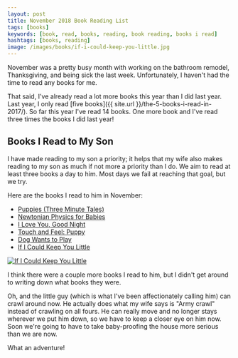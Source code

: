 ```yaml
---
layout: post
title: November 2018 Book Reading List
tags: [books]
keywords: [book, read, books, reading, book reading, books i read]
hashtags: [books, reading]
image: /images/books/if-i-could-keep-you-little.jpg
---
```


November was a pretty busy month with working on the bathroom remodel, Thanksgiving, and being sick the last week. Unfortunately, I haven't had the time to read any books for me.

That said, I've already read a lot more books this year than I did last year. Last year, I only read [five books]({{ site.url }}/the-5-books-i-read-in-2017/). So far this year I've read 14 books. One more book and I've read three times the books I did last year!

## Books I Read to My Son

I have made reading to my son a priority; it helps that my wife also makes reading to my son as much if not more a priority than I do. We aim to read at least three books a day to him. Most days we fail at reaching that goal, but we try.

Here are the books I read to him in November:

* [Puppies (Three Minute Tales)](https://www.abebooks.com/products/isbn/9780752596983/30039745931)
* [Newtonian Physics for Babies](https://www.abebooks.com/products/isbn/9781492656203/30223004124)
* [I Love You, Good Night](https://www.abebooks.com/products/isbn/9780689862120/22802080723)
* [Touch and Feel: Puppy](https://www.abebooks.com/products/isbn/9780756691660/30236443616)
* [Dog Wants to Play](https://www.abebooks.com/products/isbn/9780670016334/22915683944)
* [If I Could Keep You Little](https://www.abebooks.com/products/isbn/9781934082928/22765913444)

[![If I Could Keep You Little](/images/books/if-i-could-keep-you-little.jpg)](https://www.abebooks.com/products/isbn/9781934082928/22765913444)

I think there were a couple more books I read to him, but I didn't get around to writing down what books they were.

Oh, and the little guy (which is what I've been affectionately calling him) can crawl around now. He actually does what my wife says is "Army crawl" instead of crawling on all fours. He can really move and no longer stays wherever we put him down, so we have to keep a closer eye on him now. Soon we're going to have to take baby-proofing the house more serious than we are now.

What an adventure!
